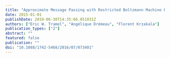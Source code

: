 ```yaml
---
title: "Approximate Message Passing with Restricted Boltzmann Machine Priors"
date: 2015-01-01
publishDate: 2019-06-30T14:35:06.051031Z
authors: ["Eric W. Tramel", "Angélique Drémeau", "Florent Krzakala"]
publication_types: ["2"]
abstract: ""
featured: false
publication: ""
doi: "10.1088/1742-5468/2016/07/073401"
---
```



